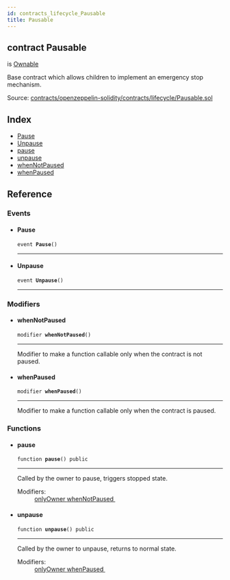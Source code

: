 ```yaml
---
id: contracts_lifecycle_Pausable
title: Pausable
---
```


<div class="contract-doc"><div class="contract"><h2 class="contract-header"><span class="contract-kind">contract</span> Pausable</h2><p class="base-contracts"><span>is</span> <a href="contracts_ownership_Ownable.html">Ownable</a></p><p class="description">Base contract which allows children to implement an emergency stop mechanism.</p><div class="source">Source: <a href="https://github.com/2keynet/web3-alpha/blob/v0.0.3/contracts/openzeppelin-solidity/contracts/lifecycle/Pausable.sol" target="_blank">contracts/openzeppelin-solidity/contracts/lifecycle/Pausable.sol</a></div></div><div class="index"><h2>Index</h2><ul><li><a href="contracts_lifecycle_Pausable.html#Pause">Pause</a></li><li><a href="contracts_lifecycle_Pausable.html#Unpause">Unpause</a></li><li><a href="contracts_lifecycle_Pausable.html#pause">pause</a></li><li><a href="contracts_lifecycle_Pausable.html#unpause">unpause</a></li><li><a href="contracts_lifecycle_Pausable.html#whenNotPaused">whenNotPaused</a></li><li><a href="contracts_lifecycle_Pausable.html#whenPaused">whenPaused</a></li></ul></div><div class="reference"><h2>Reference</h2><div class="events"><h3>Events</h3><ul><li><div class="item event"><span id="Pause" class="anchor-marker"></span><h4 class="name">Pause</h4><div class="body"><code class="signature">event <strong>Pause</strong><span>() </span></code><hr/></div></div></li><li><div class="item event"><span id="Unpause" class="anchor-marker"></span><h4 class="name">Unpause</h4><div class="body"><code class="signature">event <strong>Unpause</strong><span>() </span></code><hr/></div></div></li></ul></div><div class="modifiers"><h3>Modifiers</h3><ul><li><div class="item modifier"><span id="whenNotPaused" class="anchor-marker"></span><h4 class="name">whenNotPaused</h4><div class="body"><code class="signature">modifier <strong>whenNotPaused</strong><span>() </span></code><hr/><div class="description"><p>Modifier to make a function callable only when the contract is not paused.</p></div></div></div></li><li><div class="item modifier"><span id="whenPaused" class="anchor-marker"></span><h4 class="name">whenPaused</h4><div class="body"><code class="signature">modifier <strong>whenPaused</strong><span>() </span></code><hr/><div class="description"><p>Modifier to make a function callable only when the contract is paused.</p></div></div></div></li></ul></div><div class="functions"><h3>Functions</h3><ul><li><div class="item function"><span id="pause" class="anchor-marker"></span><h4 class="name">pause</h4><div class="body"><code class="signature">function <strong>pause</strong><span>() </span><span>public </span></code><hr/><div class="description"><p>Called by the owner to pause, triggers stopped state.</p></div><dl><dt><span class="label-modifiers">Modifiers:</span></dt><dd><a href="contracts_ownership_Ownable.html#onlyOwner">onlyOwner </a><a href="contracts_lifecycle_Pausable.html#whenNotPaused">whenNotPaused </a></dd></dl></div></div></li><li><div class="item function"><span id="unpause" class="anchor-marker"></span><h4 class="name">unpause</h4><div class="body"><code class="signature">function <strong>unpause</strong><span>() </span><span>public </span></code><hr/><div class="description"><p>Called by the owner to unpause, returns to normal state.</p></div><dl><dt><span class="label-modifiers">Modifiers:</span></dt><dd><a href="contracts_ownership_Ownable.html#onlyOwner">onlyOwner </a><a href="contracts_lifecycle_Pausable.html#whenPaused">whenPaused </a></dd></dl></div></div></li></ul></div></div></div>

